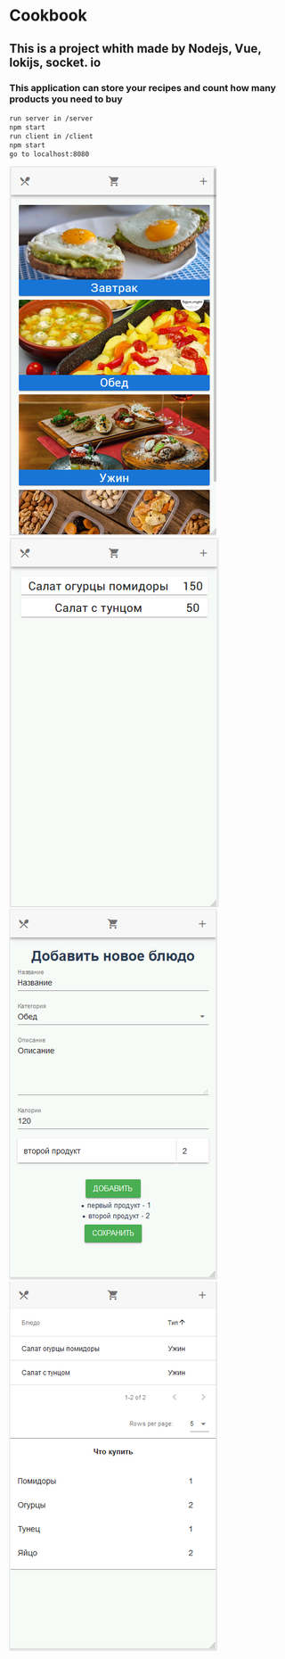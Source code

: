 # Cookbook
## This is a project whith made by Nodejs, Vue, lokijs, socket. io
### This application can store your recipes and count how many products you need to buy
```
run server in /server
npm start
run client in /client
npm start
go to localhost:8080
```

![alt text](./screen4git/main.PNG)
![alt text](./screen4git/dish_list.PNG)
![alt text](./screen4git/add.PNG)
![alt text](./screen4git/cart.PNG)
